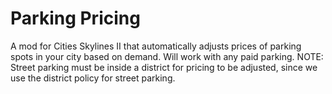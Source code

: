 # Parking Pricing

A mod for Cities Skylines II that automatically adjusts prices of parking spots in your city based on demand.
Will work with any paid parking. NOTE: Street parking must be inside a district for pricing to be adjusted,
since we use the district policy for street parking.
